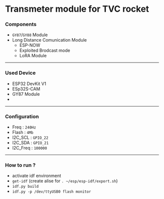 # Transmeter module for TVC rocket

### Components
- `GY87`/`GY88` Module
- Long Distance Comunication Module
    - ESP-NOW
    - Exploited Brodcast mode
    - LoRA Module
---

### Used Device 
- ESP32 DevKit V1
- ESp32S-CAM 
- GY87 Module
- 

---
### Configuration
- Freq : `240Hz`
- Flash : `4Mb`
- I2C_SCL : `GPIO_22`
- I2C_SDA : `GPIO_21`
- I2C_Freq : `100000`

---
### How to run ? 
- activate idf environment
- `get-idf` (create alise for `. ~/esp/esp-idf/export.sh`)
- `idf.py build`
- `idf.py -p /dev/ttyUSB0 flash monitor`
